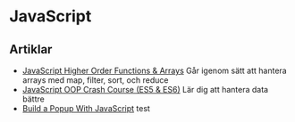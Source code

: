 # JavaScript

## Artiklar

- [JavaScript Higher Order Functions & Arrays](https://www.youtube.com/watch?v=rRgD1yVwIvE) Går igenom sätt att hantera arrays med map, filter, sort, och reduce
- [JavaScript OOP Crash Course (ES5 & ES6)](https://www.youtube.com/watch?v=vDJpGenyHaA) Lär dig att hantera data bättre
- [Build a Popup With JavaScript](https://www.youtube.com/watch?v=MBaw_6cPmAw)
test
